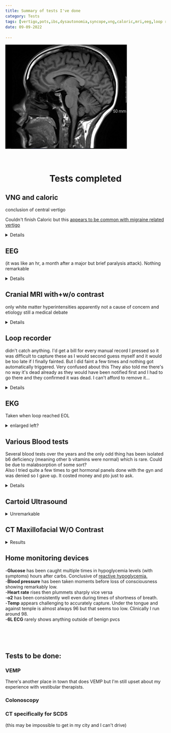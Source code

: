 ```yaml
---
title: Summary of tests I've done
category: Tests
tags: [vertigo,pots,ibs,dysautonomia,syncope,vng,caloric,mri,eeg,loop recorder,blood tests,home devices,vemp, colonoscopy,sodium, potassium, chloride, co2, glucose, bun, creatinine, calcium, total protein, albumin, bilirubin total, alkaline phosphatase, ast, alt, anion gap, bun/creatinine ratio, osmolality calculated, globulin, a/g ratio, creatinine based egfr, wbc, rbc, hgb, hct, mcv, mch, mchc, platelets, rdw-cv, nrbc absolute, mpv, differential type, neutrophil, lymphocytes, monocyte, eosinophils relative, basophils, immature granulocytes, neutrophils absolute, lymphocytes absolute, monos absolute, eosinophils absolute count, basophils absolute, immature granulocytes absolute, crp, sedimentation rate, tsh, lyme elisa, lyme western, b6, zinc, b1, folic acid, b12, d25 hydroxy, copper, vitamin e, glu, bun, creat, bun/cr, egfr, aagfr, na, cl, k, co2, ca, alt, ast, tbili, tp, alb, glob, a/g, alp, wbc, neut, ly, mxd, neut, ly, mxd, rbc, hgb, hct, mcv, mch, mchc, plt, rdw, chol, hdl, trig, ldl-c, chol/hdl, vldl, crf, ck, ck-mb, myoglobin, troponin t, rdws, plt, dif typ, neutrophil, immat neutro, lymphocyte, monocyte, eosinophil, basophil, neut absolute, immature neutro, lymph absolute, mono absolute.]
date: 09-09-2022

---
```


![this image costed me $4k](/assets/img/brain.png)
<br>
<br>
<br>
<center>
<h1> Tests completed</h1></center>

## VNG and caloric
conclusion of central vertigo

Couldn't finish Caloric but this <a href="https://pubmed.ncbi.nlm.nih.gov/18057875/">  appears to be common with migraine related vertigo </a>
 
<details> side note, caloric caused a massive vertigo attack and I started sweating and shaking so she stopped the test and told me I really don't have to do it so I was like ok sure why suffer for nothing, then she noted that I was unable to complete it due to anxiety. She then told me I should not have been that sensitive to the test. Had I known she would have noted it this way and assumed I was trying to skip it due to ulterior motives, I would have just told her to start over again <br>   
<img src= "/assets/img/caloricresults.png">  
<img src= "/assets/img/VNG.png">
 </details>


## EEG 
(it was like an hr, a month after a major but brief paralysis attack). Nothing remarkable 
<details>
<img src="/assets/img/eeg.png"> 
</details>

## Cranial MRI with+w/o contrast  
only white matter hyperintensities apparently not a cause of concern and etiology still a medical debate 


<details>
Indication:SYNCOPE AND COLLAPSE 

Technique: Sagittal T1, axial T1, axial T2, axial FLAIR, coronal FLAIR, axial and coronal T1 postcontrast, diffusion and ADC map were obtained. The examination was performed before and after injection of 5.5 mL of Gadavist. 

Findings: 
Few tiny foci of T2 hyperintensity in bilateral frontal deep white matter represent nonspecific gliosis and of doubtful clinical significance. Dilated perivascular space in the right lentiform nucleus is a normal variant. No intracranial space-occupying lesions or abnormal enhancement. The craniocervical junction is unremarkable. No intracranial hemorrhage. No hydrocephalus. No midline shift. No evidence of restricted diffusion to suggest acute infarction. The visualized intracranial flow-voids appear grossly unremarkable. Minimal mucosal thickening is seen in the anterior ethmoid air cells, the remaining visualized paranasal sinuses and mastoid air cells bilaterally are essentially well-aerated. 

Impression: 
Essentially unremarkable brain MRI without and with contrast.
<br>
Full ISO : <a href="https://drive.google.com/file/d/0B60MXp4SN1_-LVBVa21DcV9EdHM/view?usp=drive_link&resourcekey=0-apUzvx-kLHmEz4DkQSrw6Q">Ask me for permissions to this</a>

</details>

## Loop recorder
didn't catch anything. I'd get a bill for every manual record I pressed so it was difficult to capture these as I would second guess myself and it would be too late if I finally fainted. But I did faint a few times and nothing got automatically triggered. Very confused about this 
They also told me there's no way it's dead already as they would have been notified first and I had to go there and they confirmed it was dead.   I can't afford to remove it... 
  
<details>
<img src="/assets/img/loop_eol.jpg" alt="Image Description" width="400" height="300">

</details>

## EKG
Taken when loop reached EOL 
<details><summary>enlarged left?</summary>
EKG REPORT   <br>
==============================================<br>  

Result Name Result Units    <br>
----------- ------ -----<br>
* Heart Rate 93 bpm   <br>
* PR Interval 136 ms  <br>
* Frontal Axis:P 63 deg  <br>
* QRS Duration 85 ms  <br>
* QT Interval 355 ms  <br>
* QT Corrected 442 ms  <br>
* Frontal Axis: Mean QRS: 87 deg  <br>  
* Frontal Axis: Terminal 40 ms. 44 deg  <br>  
* Frontal Axis: Terminal 40 ms. 96 deg  <br>
* Frontal Axis: T -42 deg  <br>
* Frontal Axis: ST -46 deg  <br>
  
...
Sinus rhythm...  
Probable left atrial enlargement...  
When compared with ECG of 21-Aug-2017 11:53:01,...  
Unspecified significant change...  
<img src="/assets/img/ekg1.png"><br>
<img src="/assets/img/ekg2.png"><br>
2017
<img src="/assets/img/ekg2017.png">
</details>

## Various Blood tests
Several blood tests over the years and the only odd thing has been isolated b6 deficiency (meaning other b vitamins were normal) which is rare. Could be due to malabsorption of some sort?   
Also I tried quite a few times to get hormonal panels done with the gyn and was denied so I gave up. It costed money and pto just to ask.   
<details>
<iframe src="https://docs.google.com/spreadsheets/d/e/2PACX-1vR9nSgndZwFGLpIiHAzdgftDBDhkKM7lJkm07qcIt9oHUEGzjos-VVZ6ecEPZF04gIUufjxNgeuzsJE/pubhtml?widget=true&amp;headers=false" width="400" height="300"></iframe>

</details>


## Cartoid Ultrasound
<details><summary>Unremarkable</summary>

IMPRESSION: <br>
1. Left carotid system: There was no stenosis or plaque noticed in the left ICA. The left ICA, CCA and ECA were within normal limits for the patient's stated age.   <br>
2. Right carotid system: There was no plaque noticed in the ICA, CCA, Or ECA. The right carotid system was within normal limits for the patient's stated age-   <br>
3. Bilaterally cervical vertebral antegrade flow.   
<Br><br>
CLINICAL HISTORY: The patient is a 30-year-old female with dizziness, syncope, and near syncope episode.  The blood pressure on the right side is 96/64 and on the left side is 80/60.   <br><br>
  
PROTOCOL: Extracranial carotid and vertebral arteries were interrogated using grayscale imaging, spectral waveform analysis, color flow imaging, and Color power Angio imaging.   
  <br><br>
FINDINGS:   
l. Left carotid duplex: There was no plaque noticed in the ICA, CCA, Or ECA. The peak ICA systolic velocity was 96 crn/s with end- diastolic velocity of 24 cm/s. The ICA/CCA systolic ratio was 0.8 and diastolic ratio was 1.1. <br>
2. Right carotid duplex: There was no plaque noticed in the ICA, CCA,0r ECA. The peak ICA systolic velocity was 103 cm/s with   
end-diastolic velocity of36 cru's. The ICA/CCA systolic ratio was 1.0 and diastolic ratio was 1.3   <br>
3. Bilaterally cervical vertebral antegrade flow. 
</details>


## CT Maxillofacial W/O Contrast

<details><summary>Results</summary>
Impression
Tiny mucus retention cyst lateral right frontal paranasal sinus.

Remaining paranasal sinuses, ethmoid air cells and mastoid air cells
appear clear.

No osseous expansion, sclerosis or destruction.

Both ostiomeatal units are widely patent.

No nasal cavity mass or polypoid changes.



DATE OF EXAMINATION: 10/8/2021 2:30 PM

EXAMINATION: CT MAXILLOFACIAL WO CONTRAST

INDICATION(S): nasal congestion, evaluate migraines

NOTES AS REPORTED BY TECHNOLOGIST: Nasal congestion, migraines,
vertigo x 6 years, no priors, no surgeries, no history of cancer,
smoker

COMPARISON EXAM: None

FINDINGS:
There is a tiny globular focus of soft tissue density involving the
lateral right frontal paranasal sinus. Remaining paranasal sinuses,
ethmoid air cells and mastoid air cells appear clear.

No osseous expansion, sclerosis or destruction.

Both ostiomeatal units are widely patent.

There is mild leftward deviation the bony nasal septum with an apical
spur. However, no compromise of the left middle meatus.

No nasal cavity mass or polypoid change.

No acute osseous abnormality.
</details>

## Home monitoring devices
-**Glucose** has been caught multiple times in hypoglycemia levels (with symptoms) hours after carbs. Conclusive of <a href="https://pubmed.ncbi.nlm.nih.gov/2645126/"> reactive hypoglycemia. </a> <br>
-**Blood pressure** has been taken moments before loss of consciousness showing remarkably low. <br> 
-**Heart rate** rises then plummets sharply vice versa  
-**o2** has been consistently well even during times of shortness of breath.  
-**Temp** appears challenging to accurately capture. Under the tongue and against temple is almost always 96 but that seems too low. Clinically I run around 98.   
-**6L ECG** rarely shows anything outside of benign pvcs




<br>
 <br>
<br>

## Tests to be done:

### VEMP 
There's another place in town that does VEMP but I'm still upset about my experience with vestibular therapists. 

### Colonoscopy

### CT specifically for SCDS 
(this may be impossible to get in my city and I can't drive) 

